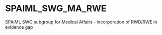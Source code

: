 # SPAIML_SWG_MA_RWE
SPAIML SWG subgroup for Medical Affairs - incorporation of RWD/RWE in evidence gap
